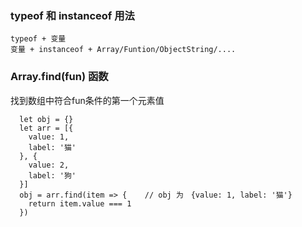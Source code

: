 ### typeof 和 instanceof 用法

    typeof + 变量
    变量 + instanceof + Array/Funtion/ObjectString/....


### Array.find(fun) 函数

  找到数组中符合fun条件的第一个元素值
        
      let obj = {}
      let arr = [{
        value: 1,
        label: '猫'
      }, {
        value: 2,
        label: '狗'
      }]
      obj = arr.find(item => {    // obj 为　{value: 1, label: '猫'}
        return item.value === 1
      })
       
